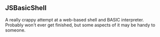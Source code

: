 JSBasicShell
------------

A really crappy attempt at a web-based shell and BASIC interpreter. Probably won't ever get finished, but some aspects of it may be handy to someone.
